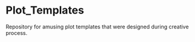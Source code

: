 # Plot_Templates
Repository for amusing plot templates that were designed during creative process. 
